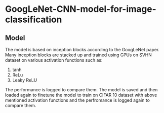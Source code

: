 # GoogLeNet-CNN-model-for-image-classification

## Model
The model is based on inception blocks according to the GoogLeNet paper. Many inception blocks are stacked up and trained using GPUs on SVHN dataset on various activation functions such as:
1. tanh
2. ReLu
3. Leaky ReLU

The performance is logged to compare them. The model is saved and then loaded again to finetune the model to train on CIFAR 10 dataset with above mentioned activation functions and the perfromance is logged again to compare them.
